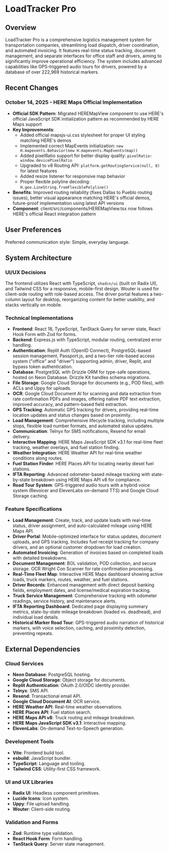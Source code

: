 # LoadTracker Pro

## Overview
LoadTracker Pro is a comprehensive logistics management system for transportation companies, streamlining load dispatch, driver coordination, and automated invoicing. It features real-time status tracking, document management, and separate interfaces for office staff and drivers, aiming to significantly improve operational efficiency. The system includes advanced capabilities like GPS-triggered audio tours for drivers, powered by a database of over 222,969 historical markers.

## Recent Changes
### October 14, 2025 - HERE Maps Official Implementation
- **Official SDK Pattern**: Migrated HEREMapView component to use HERE's official JavaScript SDK initialization pattern as recommended by HERE Maps support
- **Key Improvements**:
  - Added official mapsjs-ui.css stylesheet for proper UI styling matching HERE's demos
  - Implemented correct MapEvents initialization: `new H.mapevents.Behavior(new H.mapevents.MapEvents(map))`
  - Added pixelRatio support for better display quality: `pixelRatio: window.devicePixelRatio`
  - Upgraded to v8 Routing API: `platform.getRoutingService(null, 8)` for latest features
  - Added resize listener for responsive map behavior
  - Proper flexible polyline decoding: `H.geo.LineString.fromFlexiblePolyline()`
- **Benefits**: Improved routing reliability (fixes Dallas to Pueblo routing issues), better visual appearance matching HERE's official demos, future-proof implementation using latest API versions
- **Component**: client/src/components/HEREMapView.tsx now follows HERE's official React integration pattern

## User Preferences
Preferred communication style: Simple, everyday language.

## System Architecture

### UI/UX Decisions
The frontend utilizes React with TypeScript, `shadcn/ui` (built on Radix UI), and Tailwind CSS for a responsive, mobile-first design. Wouter is used for client-side routing with role-based access. The driver portal features a two-column layout for desktop, reorganizing content for better usability, and stacks vertically on mobile.

### Technical Implementations
- **Frontend**: React 18, TypeScript, TanStack Query for server state, React Hook Form with Zod for forms.
- **Backend**: Express.js with TypeScript, modular routing, centralized error handling.
- **Authentication**: Replit Auth (OpenID Connect), PostgreSQL-based session management, Passport.js, and a two-tier role-based access system ("office" and "driver") supporting admin, driver, Replit, and bypass token authentication.
- **Database**: PostgreSQL with Drizzle ORM for type-safe operations, hosted on Neon Database. Drizzle Kit handles schema migrations.
- **File Storage**: Google Cloud Storage for documents (e.g., POD files), with ACLs and Uppy for uploads.
- **OCR**: Google Cloud Document AI for scanning and data extraction from rate confirmation PDFs and images, offering native PDF text extraction, improved accuracy, and pattern-based field extraction.
- **GPS Tracking**: Automatic GPS tracking for drivers, providing real-time location updates and status changes based on proximity.
- **Load Management**: Comprehensive lifecycle tracking, including multiple stops, flexible load number formats, and automated status updates.
- **Communication**: Telnyx for SMS notifications, Resend for email delivery.
- **Interactive Mapping**: HERE Maps JavaScript SDK v3.1 for real-time fleet tracking, weather overlays, and fuel station finding.
- **Weather Integration**: HERE Weather API for real-time weather conditions along routes.
- **Fuel Station Finder**: HERE Places API for locating nearby diesel fuel stations.
- **IFTA Reporting**: Advanced odometer-based mileage tracking with state-by-state breakdown using HERE Maps API v8 for compliance.
- **Road Tour System**: GPS-triggered audio tours with a hybrid voice system (Revoicer and ElevenLabs on-demand TTS) and Google Cloud Storage caching.

### Feature Specifications
- **Load Management**: Create, track, and update loads with real-time status, driver assignment, and auto-calculated mileage using HERE Maps API.
- **Driver Portal**: Mobile-optimized interface for status updates, document uploads, and GPS tracking. Includes fuel receipt tracking for company drivers, and an optional customer dropdown for load creation.
- **Automated Invoicing**: Generation of invoices based on completed loads with detailed breakdowns.
- **Document Management**: BOL validation, POD collection, and secure storage. OCR Wright Con Scanner for rate confirmation processing.
- **Real-Time Fleet Map**: Interactive HERE Maps dashboard showing active loads, truck markers, routes, weather, and fuel stations.
- **Driver Records**: Enhanced management with direct deposit banking fields, employment dates, and license/medical expiration tracking.
- **Truck Service Management**: Comprehensive tracking with odometer readings, service history, and maintenance alerts.
- **IFTA Reporting Dashboard**: Dedicated page displaying summary metrics, state-by-state mileage breakdown (loaded vs. deadhead), and individual load details.
- **Historical Marker Road Tour**: GPS-triggered audio narration of historical markers, with voice selection, caching, and proximity detection, preventing repeats.

## External Dependencies

### Cloud Services
- **Neon Database**: PostgreSQL hosting.
- **Google Cloud Storage**: Object storage for documents.
- **Replit Authentication**: OAuth 2.0/OIDC identity provider.
- **Telnyx**: SMS API.
- **Resend**: Transactional email API.
- **Google Cloud Document AI**: OCR service.
- **HERE Weather API**: Real-time weather observations.
- **HERE Places API**: Fuel station search.
- **HERE Maps API v8**: Truck routing and mileage breakdown.
- **HERE Maps JavaScript SDK v3.1**: Interactive mapping.
- **ElevenLabs**: On-demand Text-to-Speech generation.

### Development Tools
- **Vite**: Frontend build tool.
- **esbuild**: JavaScript bundler.
- **TypeScript**: Language and tooling.
- **Tailwind CSS**: Utility-first CSS framework.

### UI and UX Libraries
- **Radix UI**: Headless component primitives.
- **Lucide Icons**: Icon system.
- **Uppy**: File upload handling.
- **Wouter**: Client-side routing.

### Validation and Forms
- **Zod**: Runtime type validation.
- **React Hook Form**: Form handling.
- **TanStack Query**: Server state management.